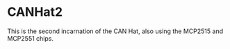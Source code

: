 # CANHat2

This is the second incarnation of the CAN Hat, also using the MCP2515 and 
MCP2551 chips.
